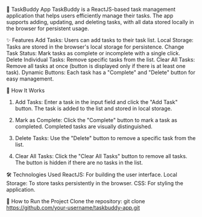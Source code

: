 🌟 TaskBuddy App
TaskBuddy is a ReactJS-based task management application that helps users efficiently manage their tasks. The app supports adding, updating, and deleting tasks, with all data stored locally in the browser for persistent usage.

✨ Features
Add Tasks: Users can add tasks to their task list.
Local Storage: Tasks are stored in the browser's local storage for persistence.
Change Task Status: Mark tasks as complete or incomplete with a single click.
Delete Individual Tasks: Remove specific tasks from the list.
Clear All Tasks: Remove all tasks at once (button is displayed only if there is at least one task).
Dynamic Buttons: Each task has a "Complete" and "Delete" button for easy management.

🔧 How It Works
1. Add Tasks:
Enter a task in the input field and click the "Add Task" button.
The task is added to the list and stored in local storage.

2. Mark as Complete:
Click the "Complete" button to mark a task as completed.
Completed tasks are visually distinguished.

3. Delete Tasks:
Use the "Delete" button to remove a specific task from the list.

4. Clear All Tasks:
Click the "Clear All Tasks" button to remove all tasks.
The button is hidden if there are no tasks in the list.

🛠️ Technologies Used
ReactJS: For building the user interface.
Local Storage: To store tasks persistently in the browser.
CSS: For styling the application.

🚀 How to Run the Project
Clone the repository:
git clone https://github.com/your-username/taskbuddy-app.git
